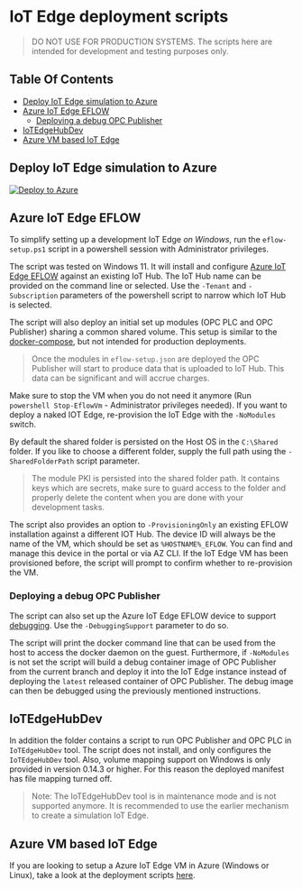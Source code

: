 # IoT Edge deployment scripts <!-- omit in toc -->

> DO NOT USE FOR PRODUCTION SYSTEMS. The scripts here are intended for development and testing purposes only.

## Table Of Contents <!-- omit in toc -->

- [Deploy IoT Edge simulation to Azure](#deploy-iot-edge-simulation-to-azure)
- [Azure IoT Edge EFLOW](#azure-iot-edge-eflow)
  - [Deploying a debug OPC Publisher](#deploying-a-debug-opc-publisher)
- [IoTEdgeHubDev](#iotedgehubdev)
- [Azure VM based IoT Edge](#azure-vm-based-iot-edge)

## Deploy IoT Edge simulation to Azure

[![Deploy to Azure](https://aka.ms/deploytoazurebutton)](https://portal.azure.com/#create/Microsoft.Template/uri/https%3A%2F%2Fraw.githubusercontent.com%2FAzure%2FIndustrial-IoT%2Fmain%2Fdeploy%2Fiotedge%2Fazuredeploy.json)

## Azure IoT Edge EFLOW

To simplify setting up a development IoT Edge *on Windows*, run the `eflow-setup.ps1` script in a powershell session with Administrator privileges.

The script was tested on Windows 11. It will install and configure [Azure IoT Edge EFLOW](https://learn.microsoft.com/azure/iot-edge/quickstart) against an existing IoT Hub. The IoT Hub name can be provided on the command line or selected.  Use the `-Tenant` and `-Subscription` parameters of the powershell script to narrow which IoT Hub is selected.

The script will also deploy an initial set up modules (OPC PLC and OPC Publisher) sharing a common shared volume. This setup is similar to the [docker-compose](../docker/), but not intended for production deployments.

> Once the modules in `eflow-setup.json` are deployed the OPC Publisher will start to produce data that is uploaded to IoT Hub. This data can be significant and will accrue charges.

Make sure to stop the VM when you do not need it anymore (Run `powershell Stop-EflowVm` - Administrator privileges needed).  If you want to deploy a naked IOT Edge, re-provision the IoT Edge with the `-NoModules` switch.

By default the shared folder is persisted on the Host OS in the `C:\Shared` folder. If you like to choose a different folder, supply the full path using the `-SharedFolderPath` script parameter.

> The module PKI is persisted into the shared folder path. It contains keys which are secrets, make sure to guard access to the folder and properly delete the content when you are done with your development tasks.

The script also provides an option to `-ProvisioningOnly` an existing EFLOW installation against a different IOT Hub. The device ID will always be the name of the VM, which should be set as `%HOSTNAME%_EFLOW`. You can find and manage this device in the portal or via AZ CLI.  If the IoT Edge VM has been provisioned before, the script will prompt to confirm whether to re-provision the VM.

### Deploying a debug OPC Publisher

The script can also set up the Azure IoT Edge EFLOW device to support [debugging](https://aka.ms/iotedge-eflow-debugging). Use the `-DebuggingSupport` parameter to do so.

The script will print the docker command line that can be used from the host to access the docker daemon on the guest. Furthermore, if `-NoModules` is not set the script will build a debug container image of OPC Publisher from the current branch and deploy it into the IoT Edge instance instead of deploying the `latest` released container of OPC Publisher. The debug image can then be debugged using the previously mentioned instructions.

## IoTEdgeHubDev

In addition the folder contains a script to run OPC Publisher and OPC PLC in `IoTEdgeHubDev` tool. The script does not install, and only configures the `IoTEdgeHubDev` tool.  Also, volume mapping support on Windows is only provided in version 0.14.3 or higher. For this reason the deployed manifest has file mapping turned off.

> Note: The IoTEdgeHubDev tool is in maintenance mode and is not supported anymore. It is recommended to use the earlier mechanism to create a simulation IoT Edge.

## Azure VM based IoT Edge

If you are looking to setup a Azure IoT Edge VM in Azure (Windows or Linux), take a look at the deployment scripts [here](../scripts/).
